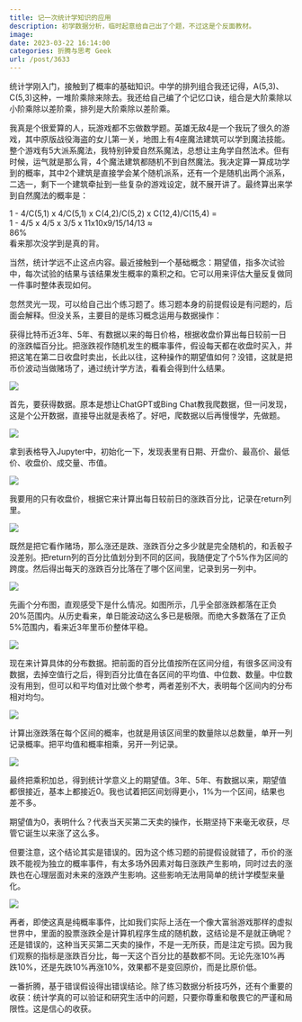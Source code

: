 ```yaml
---
title: 记一次统计学知识的应用
description: 初学数据分析，临时起意给自己出了个题，不过这是个反面教材。
image: 
date: 2023-03-22 16:14:00
categories: 折腾与思考 Geek
url: /post/3633
---
```


统计学刚入门，接触到了概率的基础知识。中学的排列组合我还记得，A(5,3)、C(5,3)这种，一堆阶乘除来除去。我还给自己编了个记忆口诀，组合是大阶乘除以小阶乘除以差阶乘，排列是大阶乘除以差阶乘。

我真是个很爱算的人，玩游戏都不忘做数学题。英雄无敌4是一个我玩了很久的游戏，其中原版战役海盗的女儿第一关，地图上有4座魔法建筑可以学到魔法技能。整个游戏有5大派系魔法，我特别钟爱自然系魔法，总想让主角学自然法术。但有时候，运气就是那么背，4个魔法建筑都随机不到自然魔法。我决定算一算成功学到的概率，其中2个建筑是直接学会某个随机派系，还有一个是随机出两个派系，二选一，剩下一个建筑牵扯到一些复杂的游戏设定，就不展开讲了。最终算出来学到自然魔法的概率是：

1 - 4/C(5,1) x 4/C(5,1) x C(4,2)/C(5,2) x C(12,4)/C(15,4) =  
1 - 4/5 x 4/5 x 3/5 x 11x10x9/15/14/13 ≈  
86%  
看来那次没学到是真的背。

当然，统计学远不止这点内容。最近接触到一个基础概念：期望值，指多次试验中，每次试验的结果与该结果发生概率的乘积之和。它可以用来评估大量反复做同一件事时整体表现如何。

忽然灵光一现，可以给自己出个练习题了。练习题本身的前提假设是有问题的，后面会解释。但没关系，主要目的是练习概念运用与数据操作：

获得比特币近3年、5年、有数据以来的每日价格，根据收盘价算出每日较前一日的涨跌幅百分比。把涨跌视作随机发生的概率事件，假设每天都在收盘时买入，并把这笔在第二日收盘时卖出，长此以往，这种操作的期望值如何？没错，这就是把币价波动当做赌场了，通过统计学方法，看看会得到什么结果。

![](https://cdn.victor42.work/posts/2023-03/Snipaste_2023-03-22_16-01-39.jpg)

首先，要获得数据。原本是想让ChatGPT或Bing Chat教我爬数据，但一问发现，这是个公开数据，直接导出就是表格了。好吧，爬数据以后再慢慢学，先做题。

![](https://cdn.victor42.work/posts/2023-03/Snipaste_2023-03-22_15-55-06.jpg)

拿到表格导入Jupyter中，初始化一下，发现表里有日期、开盘价、最高价、最低价、收盘价、成交量、市值。

![](https://cdn.victor42.work/posts/2023-03/Snipaste_2023-03-22_15-55-27.jpg)

我要用的只有收盘价，根据它来计算出每日较前日的涨跌百分比，记录在return列里。

![](https://cdn.victor42.work/posts/2023-03/Snipaste_2023-03-22_15-55-48.jpg)

既然是把它看作赌场，那么涨还是跌、涨跌百分之多少就是完全随机的，和丢骰子没差别。把return列的百分比值划分到不同的区间，我随便定了个5%作为区间的跨度。然后得出每天的涨跌百分比落在了哪个区间里，记录到另一列中。

![](https://cdn.victor42.work/posts/2023-03/Snipaste_2023-03-22_15-56-06.jpg)

先画个分布图，直观感受下是什么情况。如图所示，几乎全部涨跌都落在正负20%范围内。从历史看来，单日能波动这么多已是极限。而绝大多数落在了正负5%范围内，看来近3年里币价整体平稳。

![](https://cdn.victor42.work/posts/2023-03/Snipaste_2023-03-22_15-56-18.jpg)

现在来计算具体的分布数据。把前面的百分比值按所在区间分组，有很多区间没有数据，去掉空值行之后，得到百分比值在各区间的平均值、中位数、数量。中位数没有用到，但可以和平均值对比做个参考，两者差别不大，表明每个区间内的分布相对均匀。

![](https://cdn.victor42.work/posts/2023-03/Snipaste_2023-03-22_15-56-29.jpg)

计算出涨跌落在每个区间的概率，也就是用该区间里的数量除以总数量，单开一列记录概率。把平均值和概率相乘，另开一列记录。

![](https://cdn.victor42.work/posts/2023-03/Snipaste_2023-03-22_15-56-40.jpg)

最终把乘积加总，得到统计学意义上的期望值。3年、5年、有数据以来，期望值都很接近，基本上都接近0。我也试着把区间划得更小，1%为一个区间，结果也差不多。

期望值为0，表明什么？代表当天买第二天卖的操作，长期坚持下来毫无收获，尽管它诞生以来涨了这么多。

但要注意，这个结论其实是错误的。因为这个练习题的前提假设就错了，币价的涨跌不能视为独立的概率事件，有太多场外因素对每日涨跌产生影响，同时过去的涨跌也在心理层面对未来的涨跌产生影响。这些影响无法用简单的统计学模型来量化。

![](https://cdn.victor42.work/posts/2023-03/R.jpg)

再者，即使这真是纯概率事件，比如我们实际上活在一个像大富翁游戏那样的虚拟世界中，里面的股票涨跌全是计算机程序生成的随机数，这结论是不是就正确呢？还是错误的，这种当天买第二天卖的操作，不是一无所获，而是注定亏损。因为我们观察的指标是涨跌百分比，每一天这个百分比的基数都不同。无论先涨10%再跌10%，还是先跌10%再涨10%，效果都不是变回原价，而是比原价低。

一番折腾，基于错误假设得出错误结论。除了练习数据分析技巧外，还有个重要的收获：统计学真的可以验证和研究生活中的问题，只要你尊重和敬畏它的严谨和局限性。这是信心的收获。
